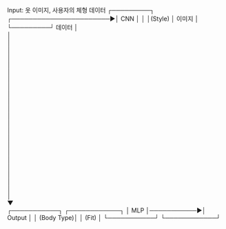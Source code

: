 Input: 옷 이미지, 사용자의 체형 데이터
┌─────────┐
┌───────────────────────►│ CNN │
│ │(Style) │
이미지 │ └─────────┘
데이터 │  
 │  
 │  
 │  
 │  
 │  
 │  
 │  
 │  
 │  
 │  
 │  
 │  
 │  
 │  
 │  
 │  
 │  
 │  
 │  
 │  
 │  
 │  
 │  
 ▼  
 ┌───────────┐ ┌────────────┐
│ MLP │───────────►│ Output │
│ (Body Type)│ │ (Fit) │
└───────────┘ └────────────┘
